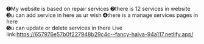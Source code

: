 ➊My website is based on repair services
➋there is 12 services in website
➌u can add service in here as ur wish
➍there is a manage services pages in here	
➎u can update or delete services in there
Live link:https://657976e57b0f227948b29c4c--fancy-halva-94a117.netlify.app/
